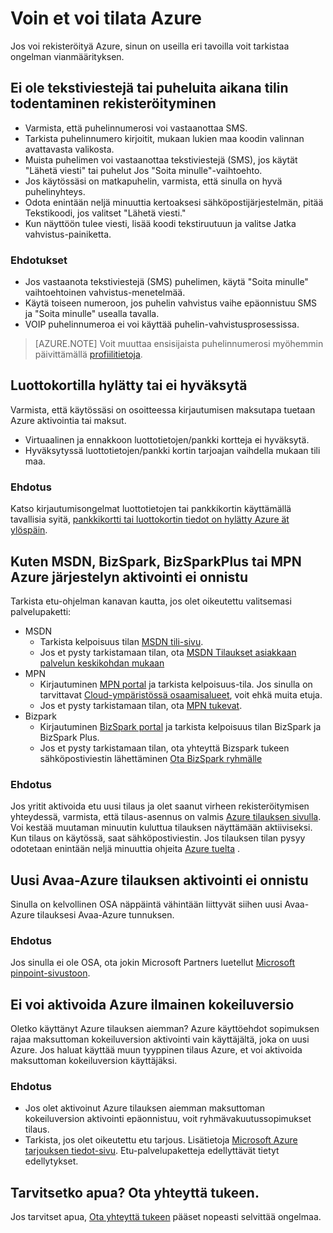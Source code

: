 <properties
    pageTitle="Vianmääritys Azure Kirjaudu ylös ongelmat | Microsoft Azure"
    description="Käsitellään joitakin yleisiä Azure Kirjaudu vianmääritystä ylös ongelmat."
    services=""
    documentationCenter=""
    authors="JiangChen79"
    manager="felixwu"
    editor=""
    tags="billing,top-support-issue"/>

<tags
    ms.service="billing"
    ms.workload="na"
    ms.tgt_pltfrm="ibiza"
    ms.devlang="na"
    ms.topic="article"
    ms.date="10/25/2016"
    ms.author="cjiang"/>

# <a name="i-cant-sign-up-for-azure"></a>Voin et voi tilata Azure

Jos voi rekisteröityä Azure, sinun on useilla eri tavoilla voit tarkistaa ongelman vianmäärityksen.

## <a name="no-text-messages-or-calls-during-sign-up-account-verification"></a>Ei ole tekstiviestejä tai puheluita aikana tilin todentaminen rekisteröityminen 

- Varmista, että puhelinnumerosi voi vastaanottaa SMS.
- Tarkista puhelinnumero kirjoitit, mukaan lukien maa koodin valinnan avattavasta valikosta.
- Muista puhelimen voi vastaanottaa tekstiviestejä (SMS), jos käytät "Lähetä viesti" tai puhelut Jos "Soita minulle"-vaihtoehto.
- Jos käytössäsi on matkapuhelin, varmista, että sinulla on hyvä puhelinyhteys.
- Odota enintään neljä minuuttia kertoaksesi sähköpostijärjestelmän, pitää Tekstikoodi, jos valitset "Lähetä viesti."
- Kun näyttöön tulee viesti, lisää koodi tekstiruutuun ja valitse Jatka vahvistus-painiketta.

### <a name="suggestions"></a>Ehdotukset

- Jos vastaanota tekstiviestejä (SMS) puhelimen, käytä "Soita minulle" vaihtoehtoinen vahvistus-menetelmää.
- Käytä toiseen numeroon, jos puhelin vahvistus vaihe epäonnistuu SMS ja "Soita minulle" usealla tavalla.
- VOIP puhelinnumeroa ei voi käyttää puhelin-vahvistusprosessissa.

>[AZURE.NOTE] Voit muuttaa ensisijaista puhelinnumerosi myöhemmin päivittämällä [profiilitietoja](billing-how-to-change-azure-account-profile.md).

## <a name="credit-card-declined-or-not-accepted"></a>Luottokortilla hylätty tai ei hyväksytä

Varmista, että käytössäsi on osoitteessa kirjautumisen maksutapa tuetaan Azure aktivointia tai maksut.

- Virtuaalinen ja ennakkoon luottotietojen/pankki kortteja ei hyväksytä.
- Hyväksytyssä luottotietojen/pankki kortin tarjoajan vaihdella mukaan tili maa.

### <a name="suggestion"></a>Ehdotus

Katso kirjautumisongelmat luottotietojen tai pankkikortin käyttämällä tavallisia syitä, [pankkikortti tai luottokortin tiedot on hylätty Azure ät ylöspäin](billing-credit-card-fails-during-azure-sign-up.md).

## <a name="cant-activate-azure-benefit-plan-like-msdn-bizspark-bizsparkplus-or-mpn"></a>Kuten MSDN, BizSpark, BizSparkPlus tai MPN Azure järjestelyn aktivointi ei onnistu

Tarkista etu-ohjelman kanavan kautta, jos olet oikeutettu valitsemasi palvelupaketti:

- MSDN
    - Tarkista kelpoisuus tilan [MSDN tili-sivu](https://msdn.microsoft.com/subscriptions/manage/default.aspx).
    - Jos et pysty tarkistamaan tilan, ota [MSDN Tilaukset asiakkaan palvelun keskikohdan mukaan](https://msdn.microsoft.com/subscriptions/contactus.aspx)
- MPN
    - Kirjautuminen [MPN portal](https://mspartner.microsoft.com/en/us/Pages/Locale.aspx) ja tarkista kelpoisuus-tila. Jos sinulla on tarvittavat [Cloud-ympäristössä osaamisalueet](https://mspartner.microsoft.com/en/us/pages/membership/cloud-platform-competency.aspx), voit ehkä muita etuja.
    - Jos et pysty tarkistamaan tilan, ota [MPN tukevat](https://mspartner.microsoft.com/en/us/Pages/Support/Premium/contact-support.aspx).
- Bizpark
    - Kirjautuminen [BizSpark portal](https://www.microsoft.com/bizspark/default.aspx#start-two) ja tarkista kelpoisuus tilan BizSpark ja BizSpark Plus.
    - Jos et pysty tarkistamaan tilan, ota yhteyttä Bizspark tukeen sähköpostiviestin lähettäminen [Ota BizSpark ryhmälle](mailto:bizspark@microsoft.com?subject=BizSpark%20Support&body=Thank%20you%20for%20contacting%20BizSpark.%20Please%20provide%20as%20much%20of%20the%20following%20information%20as%20possible,%20as%20it%20will%20help%20expedite%20our%20response%20to%20you.%0aContact%20name:%0aStartup%20name:%0aMicrosoft%20Account/Live%20ID:%0aSpecific%20description%20of%20issue%20experienced%20or%20question:%0a%0aThank%20you,%0a%0aThe%20BizSpark%20Team)

### <a name="suggestion"></a>Ehdotus

Jos yritit aktivoida etu uusi tilaus ja olet saanut virheen rekisteröitymisen yhteydessä, varmista, että tilaus-asennus on valmis [Azure tilauksen sivulla](http://account.windowsazure.com/Subscriptions). Voi kestää muutaman minuutin kuluttua tilauksen näyttämään aktiiviseksi. Kun tilaus on käytössä, saat sähköpostiviestin. Jos tilauksen tilan pysyy odotetaan enintään neljä minuuttia ohjeita [Azure tuelta](http://go.microsoft.com/fwlink/?linkid=544831&clcid=0x409) .

## <a name="cant-activate-new-azure-in-open-subscription"></a>Uusi Avaa-Azure tilauksen aktivointi ei onnistu

Sinulla on kelvollinen OSA näppäintä vähintään liittyvät siihen uusi Avaa-Azure tilauksesi Avaa-Azure tunnuksen.

### <a name="suggestion"></a>Ehdotus

Jos sinulla ei ole OSA, ota jokin Microsoft Partners luetellut [Microsoft pinpoint-sivustoon](http://pinpoint.microsoft.com/).

## <a name="cant-activate-azure-free-trial"></a>Ei voi aktivoida Azure ilmainen kokeiluversio

Oletko käyttänyt Azure tilauksen aiemman? Azure käyttöehdot sopimuksen rajaa maksuttoman kokeiluversion aktivointi vain käyttäjältä, joka on uusi Azure. Jos haluat käyttää muun tyyppinen tilaus Azure, et voi aktivoida maksuttoman kokeiluversion käyttäjäksi.

### <a name="suggestion"></a>Ehdotus

-  Jos olet aktivoinut Azure tilauksen aiemman maksuttoman kokeiluversion aktivointi epäonnistuu, voit ryhmävakuutussopimukset tilaus. 
-  Tarkista, jos olet oikeutettu etu tarjous. Lisätietoja [Microsoft Azure tarjouksen tiedot-sivu](https://azure.microsoft.com/support/legal/offer-details/). Etu-palvelupaketteja edellyttävät tietyt edellytykset.

## <a name="need-help-contact-support"></a>Tarvitsetko apua? Ota yhteyttä tukeen. 

Jos tarvitset apua, [Ota yhteyttä tukeen](https://portal.azure.com/?#blade/Microsoft_Azure_Support/HelpAndSupportBlade) pääset nopeasti selvittää ongelmaa. 
